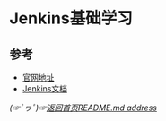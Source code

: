 # Jenkins基础学习





















## 参考
* [官网地址](https://www.jenkins.io/)
* [Jenkins文档](https://www.jenkins.io/doc/)

*(☞ﾟヮﾟ)☞[返回首页README.md address](https://github.com/fredomli/java-standard)*
